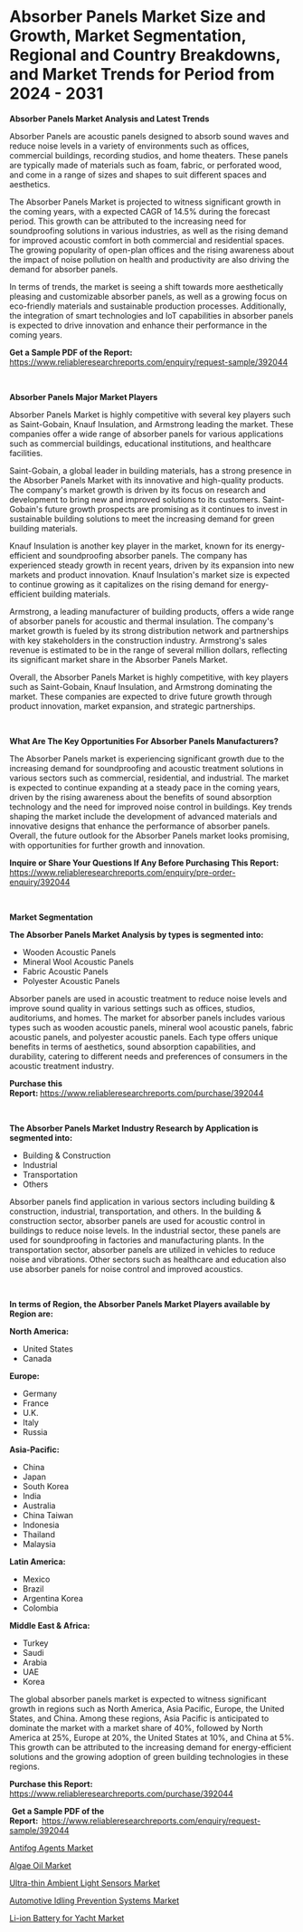 <p><h1>Absorber Panels Market Size and Growth, Market Segmentation, Regional and Country Breakdowns, and Market Trends for Period from 2024 -  2031</h1></p><p><strong>Absorber Panels Market Analysis and Latest Trends</strong></p>
<p><p>Absorber Panels are acoustic panels designed to absorb sound waves and reduce noise levels in a variety of environments such as offices, commercial buildings, recording studios, and home theaters. These panels are typically made of materials such as foam, fabric, or perforated wood, and come in a range of sizes and shapes to suit different spaces and aesthetics.</p><p>The Absorber Panels Market is projected to witness significant growth in the coming years, with a expected CAGR of 14.5% during the forecast period. This growth can be attributed to the increasing need for soundproofing solutions in various industries, as well as the rising demand for improved acoustic comfort in both commercial and residential spaces. The growing popularity of open-plan offices and the rising awareness about the impact of noise pollution on health and productivity are also driving the demand for absorber panels.</p><p>In terms of trends, the market is seeing a shift towards more aesthetically pleasing and customizable absorber panels, as well as a growing focus on eco-friendly materials and sustainable production processes. Additionally, the integration of smart technologies and IoT capabilities in absorber panels is expected to drive innovation and enhance their performance in the coming years.</p></p>
<p><strong>Get a Sample PDF of the Report:&nbsp;</strong> <a href="https://www.reliableresearchreports.com/enquiry/request-sample/392044">https://www.reliableresearchreports.com/enquiry/request-sample/392044</a></p>
<p>&nbsp;</p>
<p><strong>Absorber Panels Major Market Players</strong></p>
<p><p>Absorber Panels Market is highly competitive with several key players such as Saint-Gobain, Knauf Insulation, and Armstrong leading the market. These companies offer a wide range of absorber panels for various applications such as commercial buildings, educational institutions, and healthcare facilities.</p><p>Saint-Gobain, a global leader in building materials, has a strong presence in the Absorber Panels Market with its innovative and high-quality products. The company's market growth is driven by its focus on research and development to bring new and improved solutions to its customers. Saint-Gobain's future growth prospects are promising as it continues to invest in sustainable building solutions to meet the increasing demand for green building materials.</p><p>Knauf Insulation is another key player in the market, known for its energy-efficient and soundproofing absorber panels. The company has experienced steady growth in recent years, driven by its expansion into new markets and product innovation. Knauf Insulation's market size is expected to continue growing as it capitalizes on the rising demand for energy-efficient building materials.</p><p>Armstrong, a leading manufacturer of building products, offers a wide range of absorber panels for acoustic and thermal insulation. The company's market growth is fueled by its strong distribution network and partnerships with key stakeholders in the construction industry. Armstrong's sales revenue is estimated to be in the range of several million dollars, reflecting its significant market share in the Absorber Panels Market.</p><p>Overall, the Absorber Panels Market is highly competitive, with key players such as Saint-Gobain, Knauf Insulation, and Armstrong dominating the market. These companies are expected to drive future growth through product innovation, market expansion, and strategic partnerships.</p></p>
<p>&nbsp;</p>
<p><strong>What Are The Key Opportunities For Absorber Panels Manufacturers?</strong></p>
<p><p>The Absorber Panels market is experiencing significant growth due to the increasing demand for soundproofing and acoustic treatment solutions in various sectors such as commercial, residential, and industrial. The market is expected to continue expanding at a steady pace in the coming years, driven by the rising awareness about the benefits of sound absorption technology and the need for improved noise control in buildings. Key trends shaping the market include the development of advanced materials and innovative designs that enhance the performance of absorber panels. Overall, the future outlook for the Absorber Panels market looks promising, with opportunities for further growth and innovation.</p></p>
<p><strong>Inquire or Share Your Questions If Any Before Purchasing This Report:</strong> <a href="https://www.reliableresearchreports.com/enquiry/pre-order-enquiry/392044">https://www.reliableresearchreports.com/enquiry/pre-order-enquiry/392044</a></p>
<p>&nbsp;</p>
<p><strong>Market Segmentation</strong></p>
<p><strong>The Absorber Panels Market Analysis by types is segmented into:</strong></p>
<p><ul><li>Wooden Acoustic Panels</li><li>Mineral Wool Acoustic Panels</li><li>Fabric Acoustic Panels</li><li>Polyester Acoustic Panels</li></ul></p>
<p><p>Absorber panels are used in acoustic treatment to reduce noise levels and improve sound quality in various settings such as offices, studios, auditoriums, and homes. The market for absorber panels includes various types such as wooden acoustic panels, mineral wool acoustic panels, fabric acoustic panels, and polyester acoustic panels. Each type offers unique benefits in terms of aesthetics, sound absorption capabilities, and durability, catering to different needs and preferences of consumers in the acoustic treatment industry.</p></p>
<p><strong>Purchase this Report:&nbsp;</strong><a href="https://www.reliableresearchreports.com/purchase/392044">https://www.reliableresearchreports.com/purchase/392044</a></p>
<p>&nbsp;</p>
<p><strong>The Absorber Panels Market Industry Research by Application is segmented into:</strong></p>
<p><ul><li>Building & Construction</li><li>Industrial</li><li>Transportation</li><li>Others</li></ul></p>
<p><p>Absorber panels find application in various sectors including building & construction, industrial, transportation, and others. In the building & construction sector, absorber panels are used for acoustic control in buildings to reduce noise levels. In the industrial sector, these panels are used for soundproofing in factories and manufacturing plants. In the transportation sector, absorber panels are utilized in vehicles to reduce noise and vibrations. Other sectors such as healthcare and education also use absorber panels for noise control and improved acoustics.</p></p>
<p>&nbsp;</p>
<p><strong>In terms of Region, the Absorber Panels Market Players available by Region are:</strong></p>
<p>
    <p> <strong> North America: </strong>
        <ul>
            <li>United States</li>
            <li>Canada</li>
        </ul>
        </p> 
    <p> <strong> Europe: </strong>
        <ul>
            <li>Germany</li>
            <li>France</li>
            <li>U.K.</li>
            <li>Italy</li>
            <li>Russia</li>
        </ul>
        </p> 
    <p> <strong> Asia-Pacific: </strong>
        <ul>
            <li>China</li>
            <li>Japan</li>
            <li>South Korea</li>
            <li>India</li>
            <li>Australia</li>
            <li>China Taiwan</li>
            <li>Indonesia</li>
            <li>Thailand</li>
            <li>Malaysia</li>
        </ul>
        </p> 
    <p> <strong> Latin America: </strong>
        <ul>
            <li>Mexico</li>
            <li>Brazil</li>
            <li>Argentina Korea</li>
            <li>Colombia</li>
        </ul>
        </p> 
    <p> <strong> Middle East & Africa: </strong>
        <ul>
            <li>Turkey</li>
            <li>Saudi</li>
            <li>Arabia</li>
            <li>UAE</li>
            <li>Korea</li>
        </ul>
    </p>
    </p>
<p><p>The global absorber panels market is expected to witness significant growth in regions such as North America, Asia Pacific, Europe, the United States, and China. Among these regions, Asia Pacific is anticipated to dominate the market with a market share of 40%, followed by North America at 25%, Europe at 20%, the United States at 10%, and China at 5%. This growth can be attributed to the increasing demand for energy-efficient solutions and the growing adoption of green building technologies in these regions.</p></p>
<p><strong>Purchase this Report: </strong><a href="https://www.reliableresearchreports.com/purchase/392044">https://www.reliableresearchreports.com/purchase/392044</a></p>
<p>&nbsp;<strong>Get a Sample PDF of the Report:&nbsp;&nbsp;</strong><a href="https://www.reliableresearchreports.com/enquiry/request-sample/392044">https://www.reliableresearchreports.com/enquiry/request-sample/392044</a></p>
<p><strong></strong></p>
<p><p><a href="https://view.publitas.com/reportprime-1/insights-into-antifog-agents-market-size-analysing-market-share-trends-and-growth-from-2024-to-2031/">Antifog Agents Market</a></p><p><a href="https://view.publitas.com/reportprime-1/algae-oil-market-research-report-unlocks-analysis-on-the-market-financial-status-market-size-and-market-revenue-upto-2031/">Algae Oil Market</a></p><p><a href="https://skillful-vermicelli-b89.notion.site/Ultra-thin-Ambient-Light-Sensors-Market-Size-and-Growth-Market-Segmentation-Regional-and-Country-B-b9f73867ce3d45d59e21a68faf671729">Ultra-thin Ambient Light Sensors Market</a></p><p><a href="https://eight-handstand-8fb.notion.site/Automotive-Idling-Prevention-Systems-Market-Dynamics-2024-2031-Also-about-Its-Market-Trends-Projec-7a6c0f14075442a9b944766edec674a9">Automotive Idling Prevention Systems Market</a></p><p><a href="https://simplistic-meeting-7ee.notion.site/Li-ion-Battery-for-Yacht-Market-Size-Evaluating-its-Market-Trends-Growth-and-Projections-2024-2-7736c01b6eb74b32ba5a0db4f9024694">Li-ion Battery for Yacht Market</a></p></p>